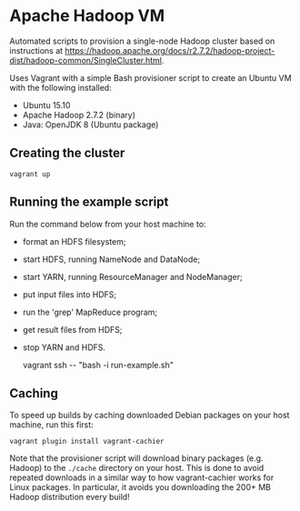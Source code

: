 # Apache Hadoop VM

Automated scripts to provision a single-node Hadoop cluster based on instructions at
https://hadoop.apache.org/docs/r2.7.2/hadoop-project-dist/hadoop-common/SingleCluster.html.

Uses Vagrant with a simple Bash provisioner script to create an Ubuntu VM with
the following installed:

* Ubuntu 15.10
* Apache Hadoop 2.7.2 (binary)
* Java: OpenJDK 8 (Ubuntu package)

## Creating the cluster

    vagrant up

## Running the example script

Run the command below from your host machine to:

* format an HDFS filesystem;
* start HDFS, running NameNode and DataNode;
* start YARN, running ResourceManager and NodeManager;
* put input files into HDFS;
* run the 'grep' MapReduce program;
* get result files from HDFS;
* stop YARN and HDFS.

    vagrant ssh -- "bash -i run-example.sh"

## Caching

To speed up builds by caching downloaded Debian packages on your host machine,
run this first:

    vagrant plugin install vagrant-cachier

Note that the provisioner script will download binary packages (e.g. Hadoop) to
the `./cache` directory on your host. This is done to avoid repeated downloads
in a similar way to how vagrant-cachier works for Linux packages. In particular,
it avoids you downloading the 200+ MB Hadoop distribution every build!
